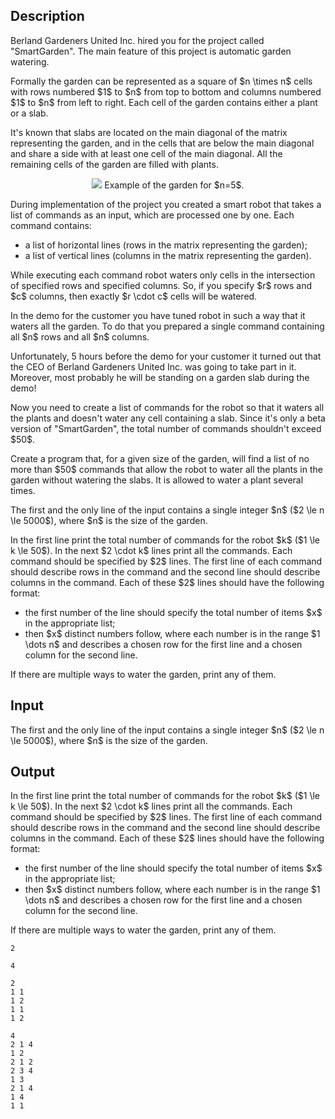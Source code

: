 ## Description

<div><p>Berland Gardeners United Inc. hired you for the project called "SmartGarden". The main feature of this project is automatic garden watering.</p><p>Formally the garden can be represented as a square of $n \times n$ cells with rows numbered $1$ to $n$ from top to bottom and columns numbered $1$ to $n$ from left to right. Each cell of the garden contains either a plant or a slab. </p><p>It's known that slabs are located on the main diagonal of the matrix representing the garden, and in the cells that are below the main diagonal and share a side with at least one cell of the main diagonal. All the remaining cells of the garden are filled with plants.</p><center> <img class="tex-graphics" src="file://NzrqTooy.png" style="max-width: 100.0%;max-height: 100.0%;">   <span class="tex-font-size-small">Example of the garden for $n=5$.</span> </center><p>During implementation of the project you created a smart robot that takes a list of commands as an input, which are processed one by one. Each command contains: </p><ul> <li> a list of horizontal lines (rows in the matrix representing the garden); </li><li> a list of vertical lines (columns in the matrix representing the garden). </li></ul><p>While executing each command robot waters only cells in the intersection of specified rows and specified columns. So, if you specify $r$ rows and $c$ columns, then exactly $r \cdot c$ cells will be watered.</p><p>In the demo for the customer you have tuned robot in such a way that it waters all the garden. To do that you prepared a single command containing all $n$ rows and all $n$ columns.</p><p>Unfortunately, 5 hours before the demo for your customer it turned out that the CEO of Berland Gardeners United Inc. was going to take part in it. Moreover, most probably he will be standing on a garden slab during the demo!</p><p>Now you need to create a list of commands for the robot so that it waters all the plants and doesn't water any cell containing a slab. Since it's only a beta version of "SmartGarden", the total number of commands shouldn't exceed $50$.</p><p>Create a program that, for a given size of the garden, will find a list of no more than $50$ commands that allow the robot to water all the plants in the garden without watering the slabs. It is allowed to water a plant several times.</p></div><div class="input-specification"><p>The first and the only line of the input contains a single integer $n$ ($2 \le n \le 5000$), where $n$ is the size of the garden.</p></div><div class="output-specification"><p>In the first line print the total number of commands for the robot $k$ ($1 \le k \le 50$). In the next $2 \cdot k$ lines print all the commands. Each command should be specified by $2$ lines. The first line of each command should describe rows in the command and the second line should describe columns in the command. Each of these $2$ lines should have the following format:</p><ul> <li> the first number of the line should specify the total number of items $x$ in the appropriate list; </li><li> then $x$ <span class="tex-font-style-bf">distinct</span> numbers follow, where each number is in the range $1 \dots n$ and describes a chosen row for the first line and a chosen column for the second line. </li></ul><p>If there are multiple ways to water the garden, print any of them.</p></div>

## Input

<p>The first and the only line of the input contains a single integer $n$ ($2 \le n \le 5000$), where $n$ is the size of the garden.</p>

## Output

<p>In the first line print the total number of commands for the robot $k$ ($1 \le k \le 50$). In the next $2 \cdot k$ lines print all the commands. Each command should be specified by $2$ lines. The first line of each command should describe rows in the command and the second line should describe columns in the command. Each of these $2$ lines should have the following format:</p><ul> <li> the first number of the line should specify the total number of items $x$ in the appropriate list; </li><li> then $x$ <span class="tex-font-style-bf">distinct</span> numbers follow, where each number is in the range $1 \dots n$ and describes a chosen row for the first line and a chosen column for the second line. </li></ul><p>If there are multiple ways to water the garden, print any of them.</p>





```input1
2
```




```input2
4
```




```output1
2
1 1
1 2
1 1
1 2
```




```output2
4
2 1 4
1 2
2 1 2
2 3 4
1 3
2 1 4
1 4
1 1
```


